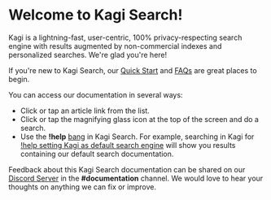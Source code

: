 # Welcome to Kagi Search!

Kagi is a lightning-fast, user-centric, 100% privacy-respecting search engine with results augmented by non-commercial indexes and personalized searches. We're glad you're here!

If you're new to Kagi Search, our [Quick Start](/articles/getting-started/quick-start.md) and [FAQs](/articles/getting-started/faqs.md) are great places to begin.

You can access our documentation in several ways:

- Click or tap an article link from the list.
- Click or tap the magnifying glass icon at the top of the screen and do a search.
- Use the **!help** [bang](/articles/features/bangs.md) in Kagi Search. For example, searching in Kagi for [!help setting Kagi as default search engine](https://kagi.com/search?q=!help%20setting%20kagi%20as%20default%20search%20engine) will show you results containing our default search documentation.
 
Feedback about this Kagi Search documentation can be shared on our [Discord Server](https://kagi.com/discord) in the **\#documentation** channel. We would love to hear your thoughts on anything we can fix or improve.

